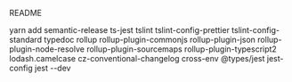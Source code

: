 README

yarn add semantic-release ts-jest tslint tslint-config-prettier tslint-config-standard typedoc  rollup  rollup-plugin-commonjs  rollup-plugin-json  rollup-plugin-node-resolve rollup-plugin-sourcemaps rollup-plugin-typescript2 lodash.camelcase cz-conventional-changelog cross-env @types/jest jest-config jest --dev